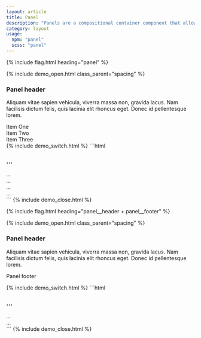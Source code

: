 ```yaml
---
layout: article
title: Panel
description: "Panels are a compositional container component that allows you to wrap and theme groups of content."
category: layout
usage:
  npm: "panel"
  scss: "panel"
---
```


{% include flag.html heading="panel" %}

{% include demo_open.html class_parent="spacing" %}
<div class="panel">
  <div class="panel__section spacing_sm">
    <h3 class="panel__title">Panel header</h3>
    <p>Aliquam vitae sapien vehicula, viverra massa non, gravida lacus. Nam facilisis dictum felis, quis lacinia elit rhoncus eget. Donec id pellentesque lorem.</p>
  </div>
</div>
<div class="panel">
  <div class="panel__section">
    Item One
  </div>
  <div class="panel__section">
    Item Two
  </div>
  <div class="panel__section">
    Item Three
  </div>
</div>
{% include demo_switch.html %}
```html
<div class="panel">
  <div class="panel__section">
    <h3 class="panel__title">...</h3>
    ...
  </div>
</div>

<div class="panel">
  <div class="panel__section">
    ...
  </div>
  <div class="panel__section">
    ...
  </div>
  <div class="panel__section">
    ...
  </div>
</div>
```
{% include demo_close.html %}

{% include flag.html heading="panel__header + panel__footer" %}

{% include demo_open.html class_parent="spacing" %}
<div class="panel">
  <div class="panel__header">
    <h3 class="panel__title">Panel header</h3>
  </div>
  <div class="panel__section">
    <p>Aliquam vitae sapien vehicula, viverra massa non, gravida lacus. Nam facilisis dictum felis, quis lacinia elit rhoncus eget. Donec id pellentesque lorem.</p>
  </div>
  <div class="panel__footer">
    <p>Panel footer</p>
  </div>
</div>
{% include demo_switch.html %}
```html
<div class="panel">
  <div class="panel__header">
    <h3 class="panel__title">...</h3>
  </div>
  <div class="panel__section">
    ...
  </div>
  <div class="panel__footer">
    ...
  </div>
</div>
```
{% include demo_close.html %}
